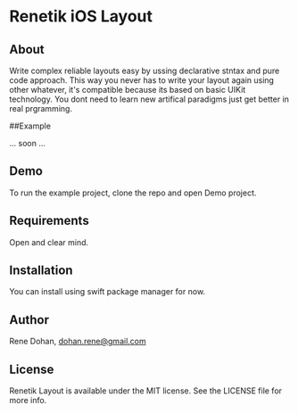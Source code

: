 # Renetik iOS Layout

## About
Write complex reliable layouts easy by ussing declarative stntax and pure code approach. This way you never has to write your layout again using other whatever, it's compatible because its based on basic UIKit technology. You dont need to learn new artifical paradigms just get better in real prgramming.

##Example

... soon ...

## Demo
To run the example project, clone the repo and open Demo project.

## Requirements
Open and clear mind.

## Installation
You can install using swift package manager for now.

## Author
Rene Dohan, dohan.rene@gmail.com

## License
Renetik Layout is available under the MIT license. See the LICENSE file for more info.
